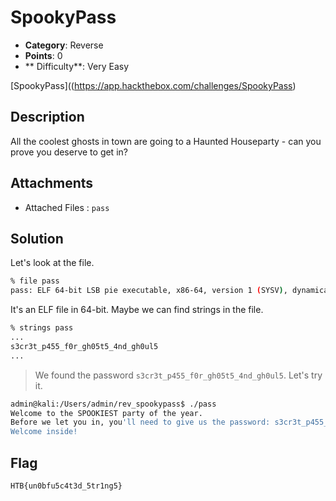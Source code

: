 # SpookyPass

- **Category**: Reverse 
- **Points**: 0
- ** Difficulty**: Very Easy

[SpookyPass]((https://app.hackthebox.com/challenges/SpookyPass)

## Description

All the coolest ghosts in town are going to a Haunted Houseparty - can you prove you deserve to get in?

## Attachments

- Attached Files : `pass`

## Solution

Let's look at the file.

```bash
% file pass
pass: ELF 64-bit LSB pie executable, x86-64, version 1 (SYSV), dynamically linked, interpreter /lib64/ld-linux-x86-64.so.2, BuildID[sha1]=3008217772cc2426c643d69b80a96c715490dd91, for GNU/Linux 4.4.0, not stripped
```

It's an ELF file in 64-bit. Maybe we can find strings in the file.

```bash
% strings pass
...
s3cr3t_p455_f0r_gh05t5_4nd_gh0ul5
...
```

> We found the password `s3cr3t_p455_f0r_gh05t5_4nd_gh0ul5`. Let's try it.

```bash
admin@kali:/Users/admin/rev_spookypass$ ./pass
Welcome to the SPOOKIEST party of the year.
Before we let you in, you'll need to give us the password: s3cr3t_p455_f0r_gh05t5_4nd_gh0ul5
Welcome inside!
```


## Flag

`HTB{un0bfu5c4t3d_5tr1ng5}`
